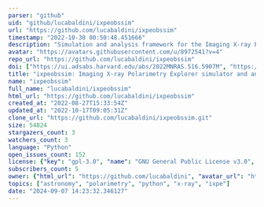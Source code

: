 ```yaml
---
parser: "github"
uid: "github/lucabaldini/ixpeobssim"
url: "https://github.com/lucabaldini/ixpeobssim"
timestamp: "2022-10-30 00:50:48.451666"
description: "Simulation and analysis framework for the Imaging X-ray Polarimetry Explorer"
avatar: "https://avatars.githubusercontent.com/u/8972541?v=4"
repo_url: "https://github.com/lucabaldini/ixpeobssim"
doi: ["https://ui.adsabs.harvard.edu/abs/2022MNRAS.516.5907M", "https://ui.adsabs.harvard.edu/abs/2022SoftX..1901194B", "https://ui.adsabs.harvard.edu/abs/2022ascl.soft10020B/abstract"]
title: "ixpeobssim: Imaging X-ray Polarimetry Explorer simulator and analyzer"
name: "ixpeobssim"
full_name: "lucabaldini/ixpeobssim"
html_url: "https://github.com/lucabaldini/ixpeobssim"
created_at: "2022-08-27T15:33:54Z"
updated_at: "2022-10-17T09:05:31Z"
clone_url: "https://github.com/lucabaldini/ixpeobssim.git"
size: 54824
stargazers_count: 3
watchers_count: 3
language: "Python"
open_issues_count: 152
license: {"key": "gpl-3.0", "name": "GNU General Public License v3.0", "spdx_id": "GPL-3.0", "url": "https://api.github.com/licenses/gpl-3.0", "node_id": "MDc6TGljZW5zZTk="}
subscribers_count: 5
owner: {"html_url": "https://github.com/lucabaldini", "avatar_url": "https://avatars.githubusercontent.com/u/8972541?v=4", "login": "lucabaldini", "type": "User"}
topics: ["astronomy", "polarimetry", "python", "x-ray", "ixpe"]
date: "2024-09-07 14:23:32.346127"
---
```

